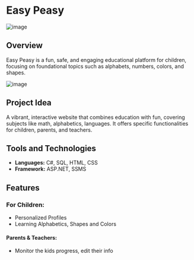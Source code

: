 # Easy Peasy
![image](https://github.com/Tasneem-Mohammed/EasyPeasy-Educational-Platform-Children/assets/120495578/cf83742c-75e8-4e33-b212-cadb86b4f0e9)

## Overview
Easy Peasy is a fun, safe, and engaging educational platform for children, focusing on foundational topics such as alphabets, numbers, colors, and shapes.

![image](https://github.com/Tasneem-Mohammed/EasyPeasy-Educational-Platform-Children/assets/120495578/20042f8a-51b7-4a79-a77b-08a87a7d4ffd)

## Project Idea
A vibrant, interactive website that combines education with fun, covering subjects like math, alphabetics, languages. It offers specific functionalities for children, parents, and teachers.

## Tools and Technologies
- **Languages:** C#, SQL, HTML, CSS
- **Framework:** ASP.NET, SSMS

## Features
### For Children:
- Personalized Profiles
- Learning Alphabetics, Shapes and Colors
#### Parents & Teachers:
- Monitor the kids progress, edit their info


